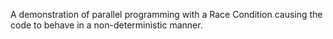A demonstration of parallel programming with a Race Condition causing the code to behave in a non-deterministic manner. 
